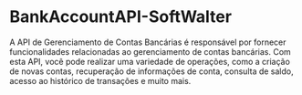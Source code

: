 # BankAccountAPI-SoftWalter
A API de Gerenciamento de Contas Bancárias é responsável por fornecer funcionalidades relacionadas ao gerenciamento de contas bancárias. Com esta API, você pode realizar uma variedade de operações, como a criação de novas contas, recuperação de informações de conta, consulta de saldo, acesso ao histórico de transações e muito mais.
